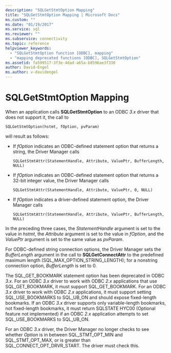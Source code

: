 ```yaml
---
description: "SQLGetStmtOption Mapping"
title: "SQLGetStmtOption Mapping | Microsoft Docs"
ms.custom: ""
ms.date: "01/19/2017"
ms.service: sql
ms.reviewer: ""
ms.subservice: connectivity
ms.topic: reference
helpviewer_keywords: 
  - "SQLGetStmtOption function [ODBC], mapping"
  - "mapping deprecated functions [ODBC], SQLGetStmtOption"
ms.assetid: fa599517-3f3e-4dad-a65a-b8596ae3f330
author: David-Engel
ms.author: v-davidengel
---
```

# SQLGetStmtOption Mapping
When an application calls **SQLGetStmtOption** to an ODBC *3.x* driver that does not support it, the call to  
  
```  
SQLGetStmtOption(hstmt, fOption, pvParam)  
```  
  
 will result as follows:  
  
-   If *fOption* indicates an ODBC-defined statement option that returns a string, the Driver Manager calls  
  
    ```  
    SQLGetStmtAttr(StatementHandle, Attribute, ValuePtr, BufferLength, NULL)  
    ```  
  
-   If *fOption* indicates an ODBC-defined statement option that returns a 32-bit integer value, the Driver Manager calls  
  
    ```  
    SQLGetStmtAttr(StatementHandle, Attribute, ValuePtr, 0, NULL)  
    ```  
  
-   If *fOption* indicates a driver-defined statement option, the Driver Manager calls  
  
    ```  
    SQLGetStmtAttr(StatementHandle, Attribute, ValuePtr, BufferLength, NULL)  
    ```  
  
 In the preceding three cases, the *StatementHandle* argument is set to the value in *hstmt*, the *Attribute* argument is set to the value in *fOption*, and the *ValuePtr* argument is set to the same value as *pvParam*.  
  
 For ODBC-defined string connection options, the Driver Manager sets the *BufferLength* argument in the call to **SQLGetConnectAttr** to the predefined maximum length (SQL_MAX_OPTION_STRING_LENGTH); for a nonstring connection option, *BufferLength* is set to 0.  
  
 The SQL_GET_BOOKMARK statement option has been deprecated in ODBC *3.x*. For an ODBC *3.x* driver to work with ODBC *2.x* applications that use SQL_GET_BOOKMARK, it must support SQL_GET_BOOKMARK. For an ODBC *3.x* driver to work with ODBC *2.x* applications, it must support setting SQL_USE_BOOKMARKS to SQL_UB_ON and should expose fixed-length bookmarks. If an ODBC *3.x* driver supports only variable-length bookmarks, not fixed-length bookmarks, it must return SQLSTATE HYC00 (Optional feature not implemented) if an ODBC *2.x* application attempts to set SQL_USE_BOOKMARKS to SQL_UB_ON.  
  
 For an ODBC *3.x* driver, the Driver Manager no longer checks to see whether *Option* is in between SQL_STMT_OPT_MIN and SQL_STMT_OPT_MAX, or is greater than SQL_CONNECT_OPT_DRVR_START. The driver must check this.
